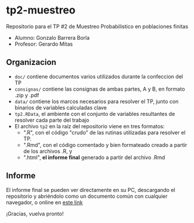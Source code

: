 # tp2-muestreo
Repositorio para el TP #2 de Muestreo Probabilistico en poblaciones finitas

* Alumno: Gonzalo Barrera Borla
* Profesor: Gerardo Mitas

## Organizacion
* `doc/` contiene documentos varios utilizados durante la confeccion del TP
* `consignas/` contiene las consignas de ambas partes, A y B, en formato .zip y .pdf
* `data/` contiene los marcos necesarios para resolver el TP, junto con binarios de variables calculadas clave
* `tp2.RData`, el ambiente con el conjunto de variables resultantes de resolver cada parte del trabajo
* El archivo `tp2` en la raíz del repositorio viene en tres formatos:
  * ".R", con el código "crudo" de las rutinas utilizadas para resolver el TP.
  * ".Rmd", con el código comentado y bien formateado creado a partir de los archivos .R, y
  * ".html", **el informe final** generado a partir del archivo .Rmd
  
  
## Informe
El informe final se pueden ver directamente en su PC, descargando el repositorio y abriéndolo como un documento común con cualquier navegador, o online en [este link](http://htmlpreview.github.io/?https://github.com/capitantoto/tp2-muestreo/blob/master/tp2.html)

¡Gracias, vuelva pronto!
